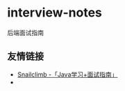 # interview-notes
后端面试指南

## 友情链接
* [Snailclimb -「Java学习+面试指南」](https://github.com/Snailclimb/JavaGuide)
* 
